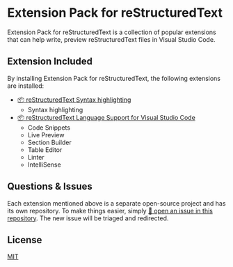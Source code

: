 # Extension Pack for reStructuredText

Extension Pack for reStructuredText is a collection of popular extensions that can help write, preview reStructuredText files in Visual Studio Code.

## Extension Included

By installing Extension Pack for reStructuredText, the following extensions are installed:

- [📦 reStructuredText Syntax highlighting](https://marketplace.visualstudio.com/items?itemName=trond-snekvik.simple-rst)
    - Syntax highlighting
- [📦 reStructuredText Language Support for Visual Studio Code](https://marketplace.visualstudio.com/items?itemName=lextudio.restructuredtext)
    - Code Snippets
    - Live Preview
    - Section Builder
    - Table Editor
    - Linter
    - IntelliSense

## Questions & Issues

Each extension mentioned above is a separate open-source project and has its own repository. To make things easier, simply [🙋 open an issue in this repository](https://github.com/lextudio/vscode-restructuredtext-pack/issues). The new issue will be triaged and redirected.

## License

[MIT](https://github.com/lextudio/vscode-restructuredtext-pack/blob/master/LICENSE.txt)
